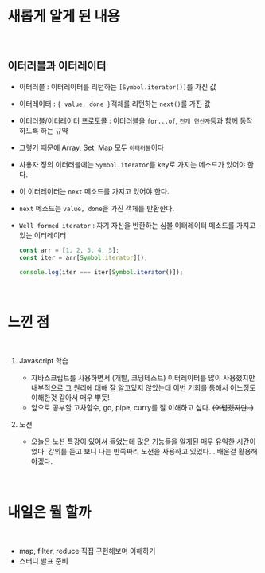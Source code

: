 # 새롭게 알게 된 내용

<br>

## 이터러블과 이터레이터

- 이터러블 : 이터레이터를 리턴하는 `[Symbol.iterator()]`를 가진 값
- 이터레이터 : `{ value, done }`객체를 리턴하는 `next()`를 가진 값
- 이터러블/이터레이터 프로토콜 : 이터러블을 `for...of`, `전개 연산자`등과 함께 동작하도록 하는 규약
- 그렇기 때문에 Array, Set, Map 모두 `이터러블`이다
- 사용자 정의 이터러블에는 `Symbol.iterator`를 key로 가지는 메소드가 있어야 한다.
- 이 이터레이터는 `next` 메소드를 가지고 있어야 한다.
- `next` 메소드는 `value, done`을 가진 객체를 반환한다.
- `Well formed iterator` : 자기 자신을 반환하는 심볼 이터레이터 메소드를 가지고 있는 이터레이터

  ```js
  const arr = [1, 2, 3, 4, 5];
  const iter = arr[Symbol.iterator]();

  console.log(iter === iter[Symbol.iterator()]);
  ```

<br>

# 느낀 점

<br>

1. Javascript 학습

   - 자바스크립트를 사용하면서 (개발, 코딩테스트) 이터레이터를 많이 사용했지만 내부적으로 그 원리에 대해 잘 알고있지 않았는데 이번 기회를 통해서 어느정도 이해한것 같아서 매우 뿌듯!
   - 앞으로 공부할 고차함수, go, pipe, curry를 잘 이해하고 싶다. ~~(어렵겠지만..)~~

2. 노션
   - 오늘은 노션 특강이 있어서 들었는데 많은 기능들을 알게된 매우 유익한 시간이었다. 강의를 듣고 보니 나는 반쪽짜리 노션을 사용하고 있었다... 배운걸 활용해야겠다.

<br>

# 내일은 뭘 할까

<br>

- map, filter, reduce 직접 구현해보며 이해하기
- 스터디 발표 준비
